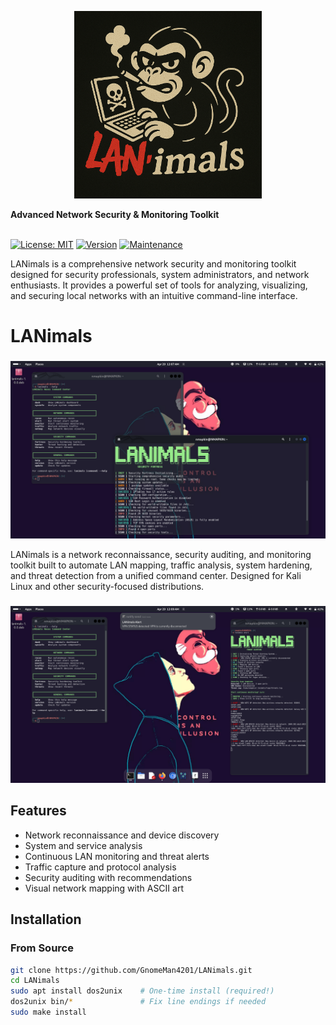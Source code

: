  <p align="center">
  <img src="docs/assets/LANIMALS_LOGO.png" alt="LANimals Logo" width="300"/>
</p>    <strong>Advanced Network Security & Monitoring Toolkit</strong>
  <br><br>

  <!-- Badges will go here once set up -->
  [![License: MIT](https://img.shields.io/badge/License-MIT-blue.svg)](https://opensource.org/licenses/MIT)
  [![Version](https://img.shields.io/badge/version-1.0.0-green.svg)](./VERSION)
  [![Maintenance](https://img.shields.io/badge/Maintained%3F-yes-brightgreen.svg)](https://github.com/GnomeMan4201/LANimals/graphs/commit-activity)
</div>

LANimals is a comprehensive network security and monitoring toolkit designed for security professionals, system administrators, and network enthusiasts. It provides a powerful set of tools for analyzing, visualizing, and securing local networks with an intuitive command-line interface.                                                                                                                                                                            

 # LANimals   
 
### 
![Threat Hunter](docs/screenshots/originals/threat1.png)

LANimals is a network reconnaissance, security auditing, and monitoring toolkit built to automate LAN mapping, traffic analysis, system hardening, and threat detection from a unified command center. Designed for Kali Linux and other security-focused distributions.

### 
![Network Map](docs/screenshots/originals/netmap1.png)

## Features

- Network reconnaissance and device discovery
- System and service analysis
- Continuous LAN monitoring and threat alerts
- Traffic capture and protocol analysis
- Security auditing with recommendations
- Visual network mapping with ASCII art

## Installation

### From Source
```bash
git clone https://github.com/GnomeMan4201/LANimals.git
cd LANimals
sudo apt install dos2unix    # One-time install (required!)
dos2unix bin/*               # Fix line endings if needed
sudo make install
